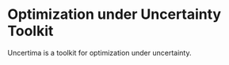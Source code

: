 # Optimization under Uncertainty Toolkit

Uncertima is a toolkit for optimization under uncertainty.
